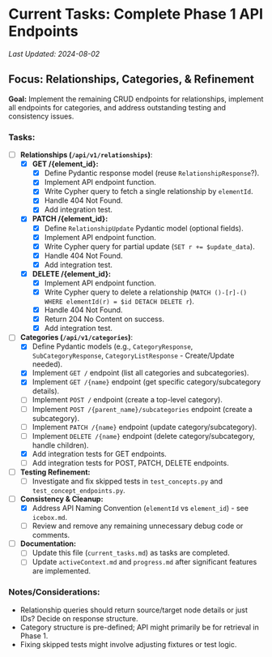 # Current Tasks: Complete Phase 1 API Endpoints

*Last Updated: 2024-08-02*

## Focus: Relationships, Categories, & Refinement

**Goal:** Implement the remaining CRUD endpoints for relationships, implement all endpoints for categories, and address outstanding testing and consistency issues.

### Tasks:

-   [ ] **Relationships (`/api/v1/relationships`)**:
    -   [X] **GET /{element_id}:**
        -   [X] Define Pydantic response model (reuse `RelationshipResponse`?).
        -   [X] Implement API endpoint function.
        -   [X] Write Cypher query to fetch a single relationship by `elementId`.
        -   [X] Handle 404 Not Found.
        -   [X] Add integration test.
    -   [X] **PATCH /{element_id}:**
        -   [X] Define `RelationshipUpdate` Pydantic model (optional fields).
        -   [X] Implement API endpoint function.
        -   [X] Write Cypher query for partial update (`SET r += $update_data`).
        -   [X] Handle 404 Not Found.
        -   [X] Add integration test.
    -   [X] **DELETE /{element_id}:**
        -   [X] Implement API endpoint function.
        -   [X] Write Cypher query to delete a relationship (`MATCH ()-[r]-() WHERE elementId(r) = $id DETACH DELETE r`).
        -   [X] Handle 404 Not Found.
        -   [X] Return 204 No Content on success.
        -   [X] Add integration test.
-   [ ] **Categories (`/api/v1/categories`)**:
    -   [X] Define Pydantic models (e.g., `CategoryResponse`, `SubCategoryResponse`, `CategoryListResponse` - Create/Update needed).
    -   [X] Implement `GET /` endpoint (list all categories and subcategories).
    -   [X] Implement `GET /{name}` endpoint (get specific category/subcategory details).
    -   [ ] Implement `POST /` endpoint (create a top-level category).
    -   [ ] Implement `POST /{parent_name}/subcategories` endpoint (create a subcategory).
    -   [ ] Implement `PATCH /{name}` endpoint (update category/subcategory).
    -   [ ] Implement `DELETE /{name}` endpoint (delete category/subcategory, handle children).
    -   [X] Add integration tests for GET endpoints.
    -   [ ] Add integration tests for POST, PATCH, DELETE endpoints.
-   [ ] **Testing Refinement:**
    -   [ ] Investigate and fix skipped tests in `test_concepts.py` and `test_concept_endpoints.py`.
-   [ ] **Consistency & Cleanup:**
    -   [X] Address API Naming Convention (`elementId` vs `element_id`) - see `icebox.md`.
    -   [ ] Review and remove any remaining unnecessary debug code or comments.
-   [ ] **Documentation:**
    -   [ ] Update this file (`current_tasks.md`) as tasks are completed.
    -   [ ] Update `activeContext.md` and `progress.md` after significant features are implemented.

### Notes/Considerations:
- Relationship queries should return source/target node details or just IDs? Decide on response structure.
- Category structure is pre-defined; API might primarily be for retrieval in Phase 1.
- Fixing skipped tests might involve adjusting fixtures or test logic. 